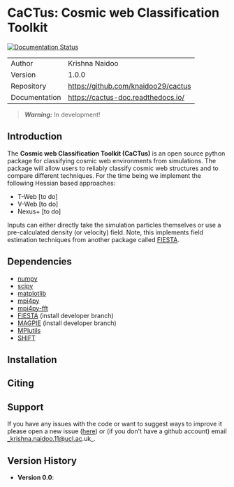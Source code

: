 # CaCTus: Cosmic web Classification Toolkit

[![Documentation Status](https://readthedocs.org/projects/cactus-doc/badge/?version=latest)](https://cactus-doc.readthedocs.io/en/latest/?badge=latest)

|               |                                       |
|---------------|---------------------------------------|
| Author        | Krishna Naidoo                        |               
| Version       | 1.0.0                                 |
| Repository    | https://github.com/knaidoo29/cactus   |
| Documentation | https://cactus-doc.readthedocs.io/    |

> **_Warning:_** In development!

## Introduction

The **Cosmic web Classification Toolkit (CaCTus)** is an open source python package for classifying cosmic web environments from simulations. The package will allow users to reliably classify cosmic web structures and to compare different techniques. For the time being we implement the following Hessian based approaches:

* T-Web [to do]
* V-Web [to do]
* Nexus+ [to do]

Inputs can either directly take the simulation particles themselves or use a pre-calculated density (or velocity) field. Note, this implements field estimation techniques from another package called [FIESTA](https://github.com/knaidoo29/FIESTA).

## Dependencies

* [numpy](http://www.numpy.org/)
* [scipy](https://scipy.org/)
* [matplotlib](https://matplotlib.org/)
* [mpi4py](https://mpi4py.readthedocs.io/en/stable/)
* [mpi4py-fft](https://mpi4py-fft.readthedocs.io/en/latest/)
* [FIESTA](https://github.com/knaidoo29/FIESTA) (install developer branch)
* [MAGPIE](https://github.com/knaidoo29/MAGPIE) (install developer branch)
* [MPIutils](https://github.com/knaidoo29/MPIutils)
* [SHIFT](https://github.com/knaidoo29/SHIFT)

## Installation

## Citing

## Support

If you have any issues with the code or want to suggest ways to improve it please
open a new issue ([here](https://github.com/knaidoo29/cactus/issues)) or (if you
don't have a github account) email _krishna.naidoo.11@ucl.ac.uk_.

## Version History

* **Version 0.0**:
